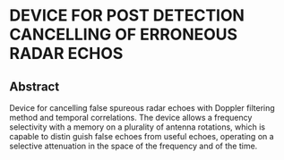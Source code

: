 # DEVICE FOR POST DETECTION CANCELLING OF ERRONEOUS RADAR ECHOS

## Abstract
Device for cancelling false spureous radar echoes with Doppler filtering method and temporal correlations. The device allows a frequency selectivity with a memory on a plurality of antenna rotations, which is capable to distin guish false echoes from useful echoes, operating on a selective attenuation in the space of the frequency and of the time.